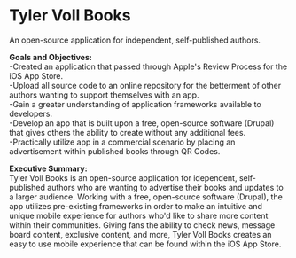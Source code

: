 # Tyler Voll Books
An open-source application for independent, self-published authors.

<b>Goals and Objectives:</b>
<br />-Created an application that passed through Apple's Review Process for the iOS App Store.
<br />-Upload all source code to an online repository for the betterment of other authors wanting to support themselves with an app.
<br />-Gain a greater understanding of application frameworks available to developers.
<br />-Develop an app that is built upon a free, open-source software (Drupal) that gives others the ability to create without any additional fees.
<br />-Practically utilize app in a commercial scenario by placing an advertisement within published books through QR Codes.

<b>Executive Summary:</b>
<br />Tyler Voll Books is an open-source application for idependent, self-published authors who are wanting to advertise their books and updates to a larger
audience. Working with a free, open-source software (Drupal), the app utilizes pre-existing frameworks in order to make an intuitive and unique mobile experience
for authors who'd like to share more content within their communities. Giving fans the ability to check news, message board content, exclusive content, and more, 
Tyler Voll Books creates an easy to use mobile experience that can be found within the iOS App Store.<br />
